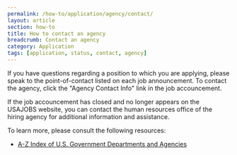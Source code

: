 ```yaml
---
permalink: /how-to/application/agency/contact/
layout: article
section: how-to
title: How to contact an agency
breadcrumb: Contact an agency
category: Application
tags: [application, status, contact, agency]
---
```


If you have questions regarding a position to which you are applying, please speak to the point-of-contact listed on each job announcement. To contact the agency, click the "Agency Contact Info" link in the job accouncement.

If the job accouncement has closed and no longer appears on the USAJOBS website, you can contact the human resources office of the hiring agency for additional information and assistance.

To learn more, please consult the following resources:

* [A-Z Index of U.S. Government Departments and Agencies](https://www.usa.gov/federal-agencies/a)

